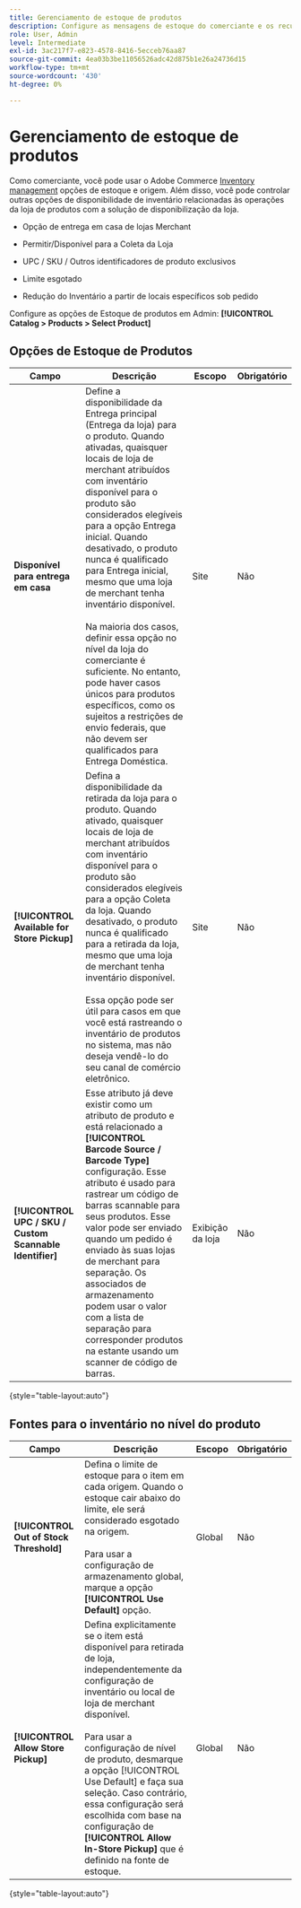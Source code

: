 ```yaml
---
title: Gerenciamento de estoque de produtos
description: Configure as mensagens de estoque do comerciante e os recursos disponíveis para os clientes.
role: User, Admin
level: Intermediate
exl-id: 3ac217f7-e823-4578-8416-5ecceb76aa87
source-git-commit: 4ea03b3be11056526adc42d875b1e26a24736d15
workflow-type: tm+mt
source-wordcount: '430'
ht-degree: 0%

---
```


# Gerenciamento de estoque de produtos

Como comerciante, você pode usar o Adobe Commerce [Inventory management](https://docs.magento.com/user-guide/catalog/inventory-management.html) opções de estoque e origem. Além disso, você pode controlar outras opções de disponibilidade de inventário relacionadas às operações da loja de produtos com a solução de disponibilização da loja.

- Opção de entrega em casa de lojas Merchant

- Permitir/Disponível para a Coleta da Loja

- UPC / SKU / Outros identificadores de produto exclusivos

- Limite esgotado

- Redução do Inventário a partir de locais específicos sob pedido

Configure as opções de Estoque de produtos em Admin: **[!UICONTROL Catalog > Products > Select Product]**

## **Opções de Estoque de Produtos**

| **Campo** | **Descrição** | **Escopo** | **Obrigatório** |
|----------------------------------------------------------|---------------------------------------------------------------------------------------------------------------------------------------------------------------------------------------------------------------------------------------------------------------------------------------------------------------------------------------------------------------------------------------------------------------------------------------------------------------------------------------------------------------------------------------------------------------------------------------------------|------------|--------------|
| **Disponível para entrega em casa** | Define a disponibilidade da Entrega principal (Entrega da loja) para o produto. Quando ativadas, quaisquer locais de loja de merchant atribuídos com inventário disponível para o produto são considerados elegíveis para a opção Entrega inicial. Quando desativado, o produto nunca é qualificado para Entrega inicial, mesmo que uma loja de merchant tenha inventário disponível.</br></br>Na maioria dos casos, definir essa opção no nível da loja do comerciante é suficiente. No entanto, pode haver casos únicos para produtos específicos, como os sujeitos a restrições de envio federais, que não devem ser qualificados para Entrega Doméstica. | Site | Não |
| **[!UICONTROL Available for Store Pickup]** | Defina a disponibilidade da retirada da loja para o produto. Quando ativado, quaisquer locais de loja de merchant atribuídos com inventário disponível para o produto são considerados elegíveis para a opção Coleta da loja. Quando desativado, o produto nunca é qualificado para a retirada da loja, mesmo que uma loja de merchant tenha inventário disponível.</br></br>Essa opção pode ser útil para casos em que você está rastreando o inventário de produtos no sistema, mas não deseja vendê-lo do seu canal de comércio eletrônico. | Site | Não |
| **[!UICONTROL UPC / SKU / Custom Scannable Identifier]** | Esse atributo já deve existir como um atributo de produto e está relacionado a **[!UICONTROL Barcode Source / Barcode Type]** configuração. Esse atributo é usado para rastrear um código de barras scannable para seus produtos. Esse valor pode ser enviado quando um pedido é enviado às suas lojas de merchant para separação. Os associados de armazenamento podem usar o valor com a lista de separação para corresponder produtos na estante usando um scanner de código de barras. | Exibição da loja | Não |

{style=&quot;table-layout:auto&quot;}

## Fontes para o inventário no nível do produto

| **Campo** | **Descrição** | **Escopo** | **Obrigatório** |
|-----------------------------------------|------------------------------------------------------------------------------------------------------------------------------------------------------------------------------------------------------------------------------------------------------------------------------------------------------------------------------------------------------------------------------------------------------|-----------|--------------|
| **[!UICONTROL Out of Stock Threshold]** | Defina o limite de estoque para o item em cada origem. Quando o estoque cair abaixo do limite, ele será considerado esgotado na origem.</br></br>Para usar a configuração de armazenamento global, marque a opção **[!UICONTROL Use Default]** opção. | Global | Não |
| **[!UICONTROL Allow Store Pickup]** | Defina explicitamente se o item está disponível para retirada de loja, independentemente da configuração de inventário ou local de loja de merchant disponível.</br></br> Para usar a configuração de nível de produto, desmarque a opção [!UICONTROL Use Default] e faça sua seleção. Caso contrário, essa configuração será escolhida com base na configuração de **[!UICONTROL Allow In-Store Pickup]** que é definido na fonte de estoque. | Global | Não |

{style=&quot;table-layout:auto&quot;}


